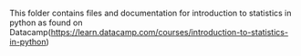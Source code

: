 This folder contains files and documentation for introduction to statistics in python as found on Datacamp(https://learn.datacamp.com/courses/introduction-to-statistics-in-python)
